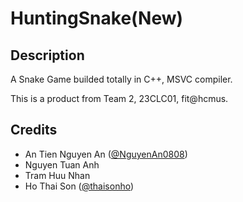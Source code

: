 # HuntingSnake(New)

## Description

A Snake Game builded totally in C++, MSVC compiler.

This is a product from Team 2, 23CLC01, fit@hcmus.

## Credits

- An Tien Nguyen An ([@NguyenAn0808](https://github.com/NguyenAn0808))
- Nguyen Tuan Anh
- Tram Huu Nhan
- Ho Thai Son ([@thaisonho](https://github.com/thaisonho))